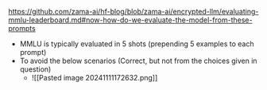 https://github.com/zama-ai/hf-blog/blob/zama-ai/encrypted-llm/evaluating-mmlu-leaderboard.md#now-how-do-we-evaluate-the-model-from-these-prompts

- MMLU is typically evaluated in 5 shots (prepending 5 examples to each prompt)
- To avoid the below scenarios (Correct, but not from the choices given in question)
	- ![[Pasted image 20241111172632.png]]